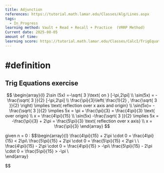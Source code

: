 ```yaml
---
title: Adjunction
references: https://tutorial.math.lamar.edu/Classes/Alg/Lines.aspx
tags:
  - In_Progress
learning method: Vault + Read + Recall + Practice  (VRRP Method)
Current date: 2025-08-05
amount of time: 
learning score: https://tutorial.math.lamar.edu/Classes/CalcI/TrigEquations.aspx
---
```

# #definition 


##  Trig Equations  exercise



$$
\begin{array}{l} 
2\sin (5x) =-\sqrt{ 3 }\text{ on } [-\pi,2\pi] \\
\sin(5x)  =  -\frac{\sqrt{ 3 }}{2} [-\pi,2\pi]  \\
\frac{\pi}{3}\left( \frac{1}{2} , \frac{\sqrt{ 3 }}{2} \right)  \implies \text{ reflection over x axis and origin} \\
\sin(5x)= -\frac{\sqrt{ 3 }}{2} \implies    5x =   \pi + \frac{\pi}{3}  = \frac{4\pi}{3} \text{  over origin}   \\
x  =   \frac{4\pi}{15}    \\
 \sin(5x) -\frac{\sqrt{ 3 }}{2}  \implies 5x = -\frac{\pi}{3} + 2\pi =  \frac{5\pi}{3} \text{ reflection over x axis}  \\
x  =    \frac{\pi}{3}   
  \end{array}
$$

given  n  = 0   : 
$$\begin{array}{l}
\frac{4\pi}{15} + 2\pi  \cdot 0   = \frac{4\pi}{15}  < 2\pi\\
\frac{5\pi}{15}    + 2\pi  \cdot 0   = \frac{5\pi}{15}  < 2\pi  \\  \\
\frac{4\pi}{15} - 2\pi  \cdot 0   = \frac{4\pi}{15}  > -\pi\\
\frac{5\pi}{15}    - 2\pi  \cdot 0   = \frac{5\pi}{15}  > -\pi  \\   
\end{array}
 
$$
